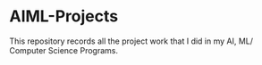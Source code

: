 # AIML-Projects
This repository records all the project work that I did in my AI, ML/ Computer Science Programs.
